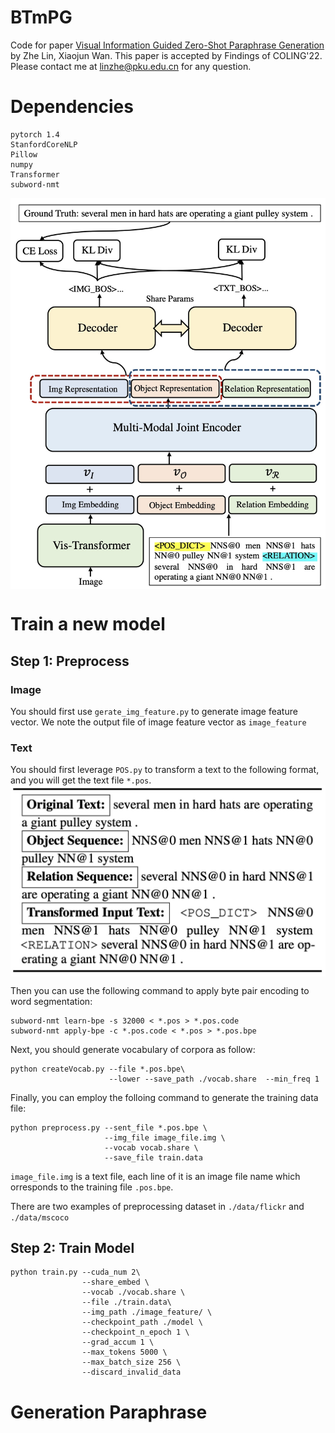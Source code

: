 # BTmPG
Code for paper [Visual Information Guided Zero-Shot Paraphrase Generation](https://aclanthology.org/2022.coling-1.568/) by Zhe Lin, Xiaojun Wan. This paper is accepted by Findings of COLING'22. Please contact me at [linzhe@pku.edu.cn](mailto:linzhe@pku.edu.cn) for any question.

# Dependencies
```
pytorch 1.4
StanfordCoreNLP
Pillow
numpy
Transformer
subword-nmt
```

<img src="https://github.com/L-Zhe/ViPG/blob/main/img/model.jpg?raw=true" width = "800" alt="overview" align=center />

# Train a new model
## Step 1: Preprocess

### Image

You should first use ```gerate_img_feature.py``` to generate image feature vector. We note the output file of image feature vector as ```image_feature```

### Text
You should first leverage ```POS.py``` to transform a text to the following format, and you will get the text file ```*.pos```.
<img src="https://github.com/L-Zhe/ViPG/blob/main/img/ner.jpg?raw=true" width = "800" alt="overview" align=center />


Then you can use the following command to apply byte pair encoding to word segmentation:

```
subword-nmt learn-bpe -s 32000 < *.pos > *.pos.code
subword-nmt apply-bpe -c *.pos.code < *.pos > *.pos.bpe
```

Next, you should generate vocabulary of corpora as follow:

```
python createVocab.py --file *.pos.bpe\
                      --lower --save_path ./vocab.share  --min_freq 1
```

Finally, you can employ the folloing command to generate the training data file:

```
python preprocess.py --sent_file *.pos.bpe \
                     --img_file image_file.img \
                     --vocab vocab.share \
                     --save_file train.data
```
```image_file.img``` is a text file, each line of it is an image file name which orresponds to the training file ```.pos.bpe```.

There are two examples of preprocessing dataset in ```./data/flickr``` and ```./data/mscoco```
## Step 2: Train Model

```
python train.py --cuda_num 2\
                --share_embed \
                --vocab ./vocab.share \
                --file ./train.data\
                --img_path ./image_feature/ \
                --checkpoint_path ./model \
                --checkpoint_n_epoch 1 \
                --grad_accum 1 \
                --max_tokens 5000 \
                --max_batch_size 256 \
                --discard_invalid_data
```

# Generation Paraphrase

